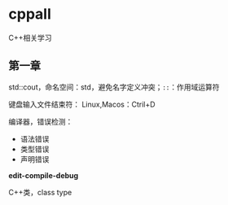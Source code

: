# cppall
C++相关学习

## 第一章
std::cout，命名空间：std，避免名字定义冲突；`::`：作用域运算符

键盘输入文件结束符：
Linux,Macos：Ctril+D

编译器，错误检测：
- 语法错误
- 类型错误
- 声明错误

**edit-compile-debug**

C++类，class type


